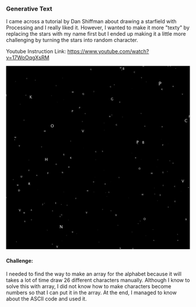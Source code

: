  ### Generative Text

I came across a tutorial by Dan Shiffman about drawing a starfield with Processing and I really liked it. However, I wanted to make it more "texty" by replacing the stars with my name first but I ended up making it a little more challenging by turning the stars into random character. 


Youtube Instruction Link: https://www.youtube.com/watch?v=17WoOqgXsRM


![](StarfieldText.png)



#### Challenge: 

I needed to find the way to make an array for the alphabet because it will takes a lot of time draw 26 different characters manually. Although I know to solve this with array, I did not know how to make characters become numbers so that I can put it in the array. At the end, I managed to know about the ASCII code and used it. 
